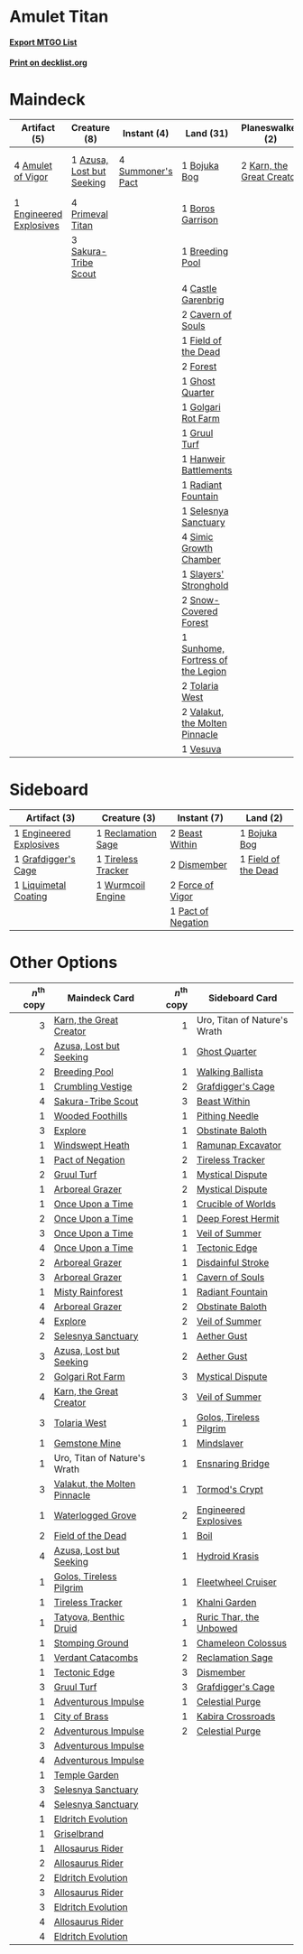 # Amulet Titan

#### [Export MTGO List](../collection/Amulet%20Titan/Amulet%20Titan.txt)
#### [Print on decklist.org](http://decklist.org/?deckmain=4%09Amulet%20of%20Vigor%0A4%09Ancient%20Stirrings%0A1%09Azusa,%20Lost%20but%20Seeking%0A1%09Bojuka%20Bog%0A1%09Boros%20Garrison%0A1%09Breeding%20Pool%0A4%09Castle%20Garenbrig%0A2%09Cavern%20of%20Souls%0A4%09Dryad%20of%20the%20Ilysian%20Grove%0A1%09Engineered%20Explosives%0A2%09Explore%0A1%09Field%20of%20the%20Dead%0A2%09Forest%0A1%09Ghost%20Quarter%0A1%09Golgari%20Rot%20Farm%0A1%09Gruul%20Turf%0A1%09Hanweir%20Battlements%0A2%09Karn,%20the%20Great%20Creator%0A4%09Primeval%20Titan%0A1%09Radiant%20Fountain%0A3%09Sakura-Tribe%20Scout%0A1%09Selesnya%20Sanctuary%0A4%09Simic%20Growth%20Chamber%0A1%09Slayers'%20Stronghold%0A2%09Snow-Covered%20Forest%0A4%09Summoner's%20Pact%0A1%09Sunhome,%20Fortress%20of%20the%20Legion%0A2%09Tolaria%20West%0A2%09Valakut,%20the%20Molten%20Pinnacle%0A1%09Vesuva&deckside=2%09Beast%20Within%0A1%09Bojuka%20Bog%0A2%09Dismember%0A1%09Engineered%20Explosives%0A1%09Field%20of%20the%20Dead%0A2%09Force%20of%20Vigor%0A1%09Grafdigger's%20Cage%0A1%09Liquimetal%20Coating%0A1%09Pact%20of%20Negation%0A1%09Reclamation%20Sage%0A1%09Tireless%20Tracker%0A1%09Wurmcoil%20Engine)
# Maindeck

|                                          Artifact (5)                                           |                                            Creature (8)                                            |                                        Instant (4)                                         |                                                 Land (31)                                                  |                                          Planeswalker (2)                                          |                                         Sorcery (6)                                          |        Unknown (4)         |
|-------------------------------------------------------------------------------------------------|----------------------------------------------------------------------------------------------------|--------------------------------------------------------------------------------------------|------------------------------------------------------------------------------------------------------------|----------------------------------------------------------------------------------------------------|----------------------------------------------------------------------------------------------|----------------------------|
|4 [Amulet of Vigor](http://gatherer.wizards.com/Pages/Card/Details.aspx?multiverseid=191577)     |1 [Azusa, Lost but Seeking](http://gatherer.wizards.com/Pages/Card/Details.aspx?multiverseid=442150)|4 [Summoner's Pact](http://gatherer.wizards.com/Pages/Card/Details.aspx?multiverseid=442178)|1 [Bojuka Bog](http://gatherer.wizards.com/Pages/Card/Details.aspx?multiverseid=376269)                     |2 [Karn, the Great Creator](http://gatherer.wizards.com/Pages/Card/Details.aspx?multiverseid=460928)|4 [Ancient Stirrings](http://gatherer.wizards.com/Pages/Card/Details.aspx?multiverseid=442148)|4 Dryad of the Ilysian Grove|
|1 [Engineered Explosives](http://gatherer.wizards.com/Pages/Card/Details.aspx?multiverseid=50139)|4 [Primeval Titan](http://gatherer.wizards.com/Pages/Card/Details.aspx?multiverseid=438749)         |                                                                                            |1 [Boros Garrison](http://gatherer.wizards.com/Pages/Card/Details.aspx?multiverseid=376271)                 |                                                                                                    |2 [Explore](http://gatherer.wizards.com/Pages/Card/Details.aspx?multiverseid=451098)          |                            |
|                                                                                                 |3 [Sakura-Tribe Scout](http://gatherer.wizards.com/Pages/Card/Details.aspx?multiverseid=74210)      |                                                                                            |1 [Breeding Pool](http://gatherer.wizards.com/Pages/Card/Details.aspx?multiverseid=97088)                   |                                                                                                    |                                                                                              |                            |
|                                                                                                 |                                                                                                    |                                                                                            |4 [Castle Garenbrig](http://gatherer.wizards.com/Pages/Card/Details.aspx?multiverseid=473202)               |                                                                                                    |                                                                                              |                            |
|                                                                                                 |                                                                                                    |                                                                                            |2 [Cavern of Souls](http://gatherer.wizards.com/Pages/Card/Details.aspx?multiverseid=278058)                |                                                                                                    |                                                                                              |                            |
|                                                                                                 |                                                                                                    |                                                                                            |1 [Field of the Dead](http://gatherer.wizards.com/Pages/Card/Details.aspx?multiverseid=467001)              |                                                                                                    |                                                                                              |                            |
|                                                                                                 |                                                                                                    |                                                                                            |2 [Forest](http://gatherer.wizards.com/Pages/Card/Details.aspx?multiverseid=439860)                         |                                                                                                    |                                                                                              |                            |
|                                                                                                 |                                                                                                    |                                                                                            |1 [Ghost Quarter](http://gatherer.wizards.com/Pages/Card/Details.aspx?multiverseid=389534)                  |                                                                                                    |                                                                                              |                            |
|                                                                                                 |                                                                                                    |                                                                                            |1 [Golgari Rot Farm](http://gatherer.wizards.com/Pages/Card/Details.aspx?multiverseid=376353)               |                                                                                                    |                                                                                              |                            |
|                                                                                                 |                                                                                                    |                                                                                            |1 [Gruul Turf](http://gatherer.wizards.com/Pages/Card/Details.aspx?multiverseid=420917)                     |                                                                                                    |                                                                                              |                            |
|                                                                                                 |                                                                                                    |                                                                                            |1 [Hanweir Battlements](http://gatherer.wizards.com/Pages/Card/Details.aspx?multiverseid=414511)            |                                                                                                    |                                                                                              |                            |
|                                                                                                 |                                                                                                    |                                                                                            |1 [Radiant Fountain](http://gatherer.wizards.com/Pages/Card/Details.aspx?multiverseid=438810)               |                                                                                                    |                                                                                              |                            |
|                                                                                                 |                                                                                                    |                                                                                            |1 [Selesnya Sanctuary](http://gatherer.wizards.com/Pages/Card/Details.aspx?multiverseid=376492)             |                                                                                                    |                                                                                              |                            |
|                                                                                                 |                                                                                                    |                                                                                            |4 [Simic Growth Chamber](http://gatherer.wizards.com/Pages/Card/Details.aspx?multiverseid=405379)           |                                                                                                    |                                                                                              |                            |
|                                                                                                 |                                                                                                    |                                                                                            |1 [Slayers' Stronghold](http://gatherer.wizards.com/Pages/Card/Details.aspx?multiverseid=240170)            |                                                                                                    |                                                                                              |                            |
|                                                                                                 |                                                                                                    |                                                                                            |2 [Snow-Covered Forest](http://gatherer.wizards.com/Pages/Card/Details.aspx?multiverseid=121192)            |                                                                                                    |                                                                                              |                            |
|                                                                                                 |                                                                                                    |                                                                                            |1 [Sunhome, Fortress of the Legion](http://gatherer.wizards.com/Pages/Card/Details.aspx?multiverseid=455776)|                                                                                                    |                                                                                              |                            |
|                                                                                                 |                                                                                                    |                                                                                            |2 [Tolaria West](http://gatherer.wizards.com/Pages/Card/Details.aspx?multiverseid=136047)                   |                                                                                                    |                                                                                              |                            |
|                                                                                                 |                                                                                                    |                                                                                            |2 [Valakut, the Molten Pinnacle](http://gatherer.wizards.com/Pages/Card/Details.aspx?multiverseid=190400)   |                                                                                                    |                                                                                              |                            |
|                                                                                                 |                                                                                                    |                                                                                            |1 [Vesuva](http://gatherer.wizards.com/Pages/Card/Details.aspx?multiverseid=113543)                         |                                                                                                    |                                                                                              |                            |


# Sideboard

|                                          Artifact (3)                                           |                                        Creature (3)                                         |                                         Instant (7)                                         |                                           Land (2)                                           |
|-------------------------------------------------------------------------------------------------|---------------------------------------------------------------------------------------------|---------------------------------------------------------------------------------------------|----------------------------------------------------------------------------------------------|
|1 [Engineered Explosives](http://gatherer.wizards.com/Pages/Card/Details.aspx?multiverseid=50139)|1 [Reclamation Sage](http://gatherer.wizards.com/Pages/Card/Details.aspx?multiverseid=389651)|2 [Beast Within](http://gatherer.wizards.com/Pages/Card/Details.aspx?multiverseid=446158)    |1 [Bojuka Bog](http://gatherer.wizards.com/Pages/Card/Details.aspx?multiverseid=376269)       |
|1 [Grafdigger's Cage](http://gatherer.wizards.com/Pages/Card/Details.aspx?multiverseid=278452)   |1 [Tireless Tracker](http://gatherer.wizards.com/Pages/Card/Details.aspx?multiverseid=409997)|2 [Dismember](http://gatherer.wizards.com/Pages/Card/Details.aspx?multiverseid=382182)       |1 [Field of the Dead](http://gatherer.wizards.com/Pages/Card/Details.aspx?multiverseid=467001)|
|1 [Liquimetal Coating](http://gatherer.wizards.com/Pages/Card/Details.aspx?multiverseid=389578)  |1 [Wurmcoil Engine](http://gatherer.wizards.com/Pages/Card/Details.aspx?multiverseid=389756) |2 [Force of Vigor](http://gatherer.wizards.com/Pages/Card/Details.aspx?multiverseid=464113)  |                                                                                              |
|                                                                                                 |                                                                                             |1 [Pact of Negation](http://gatherer.wizards.com/Pages/Card/Details.aspx?multiverseid=442057)|                                                                                              |


# Other Options

|*n*<sup>th</sup> copy|                                             Maindeck Card                                             |*n*<sup>th</sup> copy|                                          Sideboard Card                                          |
|--------------------:|-------------------------------------------------------------------------------------------------------|--------------------:|--------------------------------------------------------------------------------------------------|
|                    3|[Karn, the Great Creator](http://gatherer.wizards.com/Pages/Card/Details.aspx?multiverseid=460928)     |                    1|Uro, Titan of Nature's Wrath                                                                      |
|                    2|[Azusa, Lost but Seeking](http://gatherer.wizards.com/Pages/Card/Details.aspx?multiverseid=442150)     |                    1|[Ghost Quarter](http://gatherer.wizards.com/Pages/Card/Details.aspx?multiverseid=389534)          |
|                    2|[Breeding Pool](http://gatherer.wizards.com/Pages/Card/Details.aspx?multiverseid=97088)                |                    1|[Walking Ballista](http://gatherer.wizards.com/Pages/Card/Details.aspx?multiverseid=423848)       |
|                    1|[Crumbling Vestige](http://gatherer.wizards.com/Pages/Card/Details.aspx?multiverseid=407680)           |                    2|[Grafdigger's Cage](http://gatherer.wizards.com/Pages/Card/Details.aspx?multiverseid=278452)      |
|                    4|[Sakura-Tribe Scout](http://gatherer.wizards.com/Pages/Card/Details.aspx?multiverseid=74210)           |                    3|[Beast Within](http://gatherer.wizards.com/Pages/Card/Details.aspx?multiverseid=446158)           |
|                    1|[Wooded Foothills](http://gatherer.wizards.com/Pages/Card/Details.aspx?multiverseid=405116)            |                    1|[Pithing Needle](http://gatherer.wizards.com/Pages/Card/Details.aspx?multiverseid=129526)         |
|                    3|[Explore](http://gatherer.wizards.com/Pages/Card/Details.aspx?multiverseid=451098)                     |                    1|[Obstinate Baloth](http://gatherer.wizards.com/Pages/Card/Details.aspx?multiverseid=438745)       |
|                    1|[Windswept Heath](http://gatherer.wizards.com/Pages/Card/Details.aspx?multiverseid=405115)             |                    1|[Ramunap Excavator](http://gatherer.wizards.com/Pages/Card/Details.aspx?multiverseid=430818)      |
|                    1|[Pact of Negation](http://gatherer.wizards.com/Pages/Card/Details.aspx?multiverseid=442057)            |                    2|[Tireless Tracker](http://gatherer.wizards.com/Pages/Card/Details.aspx?multiverseid=409997)       |
|                    2|[Gruul Turf](http://gatherer.wizards.com/Pages/Card/Details.aspx?multiverseid=420917)                  |                    1|[Mystical Dispute](http://gatherer.wizards.com/Pages/Card/Details.aspx?multiverseid=473020)       |
|                    1|[Arboreal Grazer](http://gatherer.wizards.com/Pages/Card/Details.aspx?multiverseid=461076)             |                    2|[Mystical Dispute](http://gatherer.wizards.com/Pages/Card/Details.aspx?multiverseid=473020)       |
|                    1|[Once Upon a Time](http://gatherer.wizards.com/Pages/Card/Details.aspx?multiverseid=473131)            |                    1|[Crucible of Worlds](http://gatherer.wizards.com/Pages/Card/Details.aspx?multiverseid=129480)     |
|                    2|[Once Upon a Time](http://gatherer.wizards.com/Pages/Card/Details.aspx?multiverseid=473131)            |                    1|[Deep Forest Hermit](http://gatherer.wizards.com/Pages/Card/Details.aspx?multiverseid=464110)     |
|                    3|[Once Upon a Time](http://gatherer.wizards.com/Pages/Card/Details.aspx?multiverseid=473131)            |                    1|[Veil of Summer](http://gatherer.wizards.com/Pages/Card/Details.aspx?multiverseid=466952)         |
|                    4|[Once Upon a Time](http://gatherer.wizards.com/Pages/Card/Details.aspx?multiverseid=473131)            |                    1|[Tectonic Edge](http://gatherer.wizards.com/Pages/Card/Details.aspx?multiverseid=389711)          |
|                    2|[Arboreal Grazer](http://gatherer.wizards.com/Pages/Card/Details.aspx?multiverseid=461076)             |                    1|[Disdainful Stroke](http://gatherer.wizards.com/Pages/Card/Details.aspx?multiverseid=420705)      |
|                    3|[Arboreal Grazer](http://gatherer.wizards.com/Pages/Card/Details.aspx?multiverseid=461076)             |                    1|[Cavern of Souls](http://gatherer.wizards.com/Pages/Card/Details.aspx?multiverseid=278058)        |
|                    1|[Misty Rainforest](http://gatherer.wizards.com/Pages/Card/Details.aspx?multiverseid=405102)            |                    1|[Radiant Fountain](http://gatherer.wizards.com/Pages/Card/Details.aspx?multiverseid=438810)       |
|                    4|[Arboreal Grazer](http://gatherer.wizards.com/Pages/Card/Details.aspx?multiverseid=461076)             |                    2|[Obstinate Baloth](http://gatherer.wizards.com/Pages/Card/Details.aspx?multiverseid=438745)       |
|                    4|[Explore](http://gatherer.wizards.com/Pages/Card/Details.aspx?multiverseid=451098)                     |                    2|[Veil of Summer](http://gatherer.wizards.com/Pages/Card/Details.aspx?multiverseid=466952)         |
|                    2|[Selesnya Sanctuary](http://gatherer.wizards.com/Pages/Card/Details.aspx?multiverseid=376492)          |                    1|[Aether Gust](http://gatherer.wizards.com/Pages/Card/Details.aspx?multiverseid=466796)            |
|                    3|[Azusa, Lost but Seeking](http://gatherer.wizards.com/Pages/Card/Details.aspx?multiverseid=442150)     |                    2|[Aether Gust](http://gatherer.wizards.com/Pages/Card/Details.aspx?multiverseid=466796)            |
|                    2|[Golgari Rot Farm](http://gatherer.wizards.com/Pages/Card/Details.aspx?multiverseid=376353)            |                    3|[Mystical Dispute](http://gatherer.wizards.com/Pages/Card/Details.aspx?multiverseid=473020)       |
|                    4|[Karn, the Great Creator](http://gatherer.wizards.com/Pages/Card/Details.aspx?multiverseid=460928)     |                    3|[Veil of Summer](http://gatherer.wizards.com/Pages/Card/Details.aspx?multiverseid=466952)         |
|                    3|[Tolaria West](http://gatherer.wizards.com/Pages/Card/Details.aspx?multiverseid=136047)                |                    1|[Golos, Tireless Pilgrim](http://gatherer.wizards.com/Pages/Card/Details.aspx?multiverseid=466980)|
|                    1|[Gemstone Mine](http://gatherer.wizards.com/Pages/Card/Details.aspx?multiverseid=109761)               |                    1|[Mindslaver](http://gatherer.wizards.com/Pages/Card/Details.aspx?multiverseid=46724)              |
|                    1|Uro, Titan of Nature's Wrath                                                                           |                    1|[Ensnaring Bridge](http://gatherer.wizards.com/Pages/Card/Details.aspx?multiverseid=15866)        |
|                    3|[Valakut, the Molten Pinnacle](http://gatherer.wizards.com/Pages/Card/Details.aspx?multiverseid=190400)|                    1|[Tormod's Crypt](http://gatherer.wizards.com/Pages/Card/Details.aspx?multiverseid=389723)         |
|                    1|[Waterlogged Grove](http://gatherer.wizards.com/Pages/Card/Details.aspx?multiverseid=464198)           |                    2|[Engineered Explosives](http://gatherer.wizards.com/Pages/Card/Details.aspx?multiverseid=50139)   |
|                    2|[Field of the Dead](http://gatherer.wizards.com/Pages/Card/Details.aspx?multiverseid=467001)           |                    1|[Boil](http://gatherer.wizards.com/Pages/Card/Details.aspx?multiverseid=14630)                    |
|                    4|[Azusa, Lost but Seeking](http://gatherer.wizards.com/Pages/Card/Details.aspx?multiverseid=442150)     |                    1|[Hydroid Krasis](http://gatherer.wizards.com/Pages/Card/Details.aspx?multiverseid=457327)         |
|                    1|[Golos, Tireless Pilgrim](http://gatherer.wizards.com/Pages/Card/Details.aspx?multiverseid=466980)     |                    1|[Fleetwheel Cruiser](http://gatherer.wizards.com/Pages/Card/Details.aspx?multiverseid=417787)     |
|                    1|[Tireless Tracker](http://gatherer.wizards.com/Pages/Card/Details.aspx?multiverseid=409997)            |                    1|[Khalni Garden](http://gatherer.wizards.com/Pages/Card/Details.aspx?multiverseid=220535)          |
|                    1|[Tatyova, Benthic Druid](http://gatherer.wizards.com/Pages/Card/Details.aspx?multiverseid=443094)      |                    1|[Ruric Thar, the Unbowed](http://gatherer.wizards.com/Pages/Card/Details.aspx?multiverseid=442205)|
|                    1|[Stomping Ground](http://gatherer.wizards.com/Pages/Card/Details.aspx?multiverseid=405110)             |                    1|[Chameleon Colossus](http://gatherer.wizards.com/Pages/Card/Details.aspx?multiverseid=220451)     |
|                    1|[Verdant Catacombs](http://gatherer.wizards.com/Pages/Card/Details.aspx?multiverseid=405113)           |                    2|[Reclamation Sage](http://gatherer.wizards.com/Pages/Card/Details.aspx?multiverseid=389651)       |
|                    1|[Tectonic Edge](http://gatherer.wizards.com/Pages/Card/Details.aspx?multiverseid=389711)               |                    3|[Dismember](http://gatherer.wizards.com/Pages/Card/Details.aspx?multiverseid=382182)              |
|                    3|[Gruul Turf](http://gatherer.wizards.com/Pages/Card/Details.aspx?multiverseid=420917)                  |                    3|[Grafdigger's Cage](http://gatherer.wizards.com/Pages/Card/Details.aspx?multiverseid=278452)      |
|                    1|[Adventurous Impulse](http://gatherer.wizards.com/Pages/Card/Details.aspx?multiverseid=443041)         |                    1|[Celestial Purge](http://gatherer.wizards.com/Pages/Card/Details.aspx?multiverseid=183055)        |
|                    1|[City of Brass](http://gatherer.wizards.com/Pages/Card/Details.aspx?multiverseid=4178)                 |                    1|[Kabira Crossroads](http://gatherer.wizards.com/Pages/Card/Details.aspx?multiverseid=433191)      |
|                    2|[Adventurous Impulse](http://gatherer.wizards.com/Pages/Card/Details.aspx?multiverseid=443041)         |                    2|[Celestial Purge](http://gatherer.wizards.com/Pages/Card/Details.aspx?multiverseid=183055)        |
|                    3|[Adventurous Impulse](http://gatherer.wizards.com/Pages/Card/Details.aspx?multiverseid=443041)         |                     |                                                                                                  |
|                    4|[Adventurous Impulse](http://gatherer.wizards.com/Pages/Card/Details.aspx?multiverseid=443041)         |                     |                                                                                                  |
|                    1|[Temple Garden](http://gatherer.wizards.com/Pages/Card/Details.aspx?multiverseid=405112)               |                     |                                                                                                  |
|                    3|[Selesnya Sanctuary](http://gatherer.wizards.com/Pages/Card/Details.aspx?multiverseid=376492)          |                     |                                                                                                  |
|                    4|[Selesnya Sanctuary](http://gatherer.wizards.com/Pages/Card/Details.aspx?multiverseid=376492)          |                     |                                                                                                  |
|                    1|[Eldritch Evolution](http://gatherer.wizards.com/Pages/Card/Details.aspx?multiverseid=414456)          |                     |                                                                                                  |
|                    1|[Griselbrand](http://gatherer.wizards.com/Pages/Card/Details.aspx?multiverseid=239995)                 |                     |                                                                                                  |
|                    1|[Allosaurus Rider](http://gatherer.wizards.com/Pages/Card/Details.aspx?multiverseid=121157)            |                     |                                                                                                  |
|                    2|[Allosaurus Rider](http://gatherer.wizards.com/Pages/Card/Details.aspx?multiverseid=121157)            |                     |                                                                                                  |
|                    2|[Eldritch Evolution](http://gatherer.wizards.com/Pages/Card/Details.aspx?multiverseid=414456)          |                     |                                                                                                  |
|                    3|[Allosaurus Rider](http://gatherer.wizards.com/Pages/Card/Details.aspx?multiverseid=121157)            |                     |                                                                                                  |
|                    3|[Eldritch Evolution](http://gatherer.wizards.com/Pages/Card/Details.aspx?multiverseid=414456)          |                     |                                                                                                  |
|                    4|[Allosaurus Rider](http://gatherer.wizards.com/Pages/Card/Details.aspx?multiverseid=121157)            |                     |                                                                                                  |
|                    4|[Eldritch Evolution](http://gatherer.wizards.com/Pages/Card/Details.aspx?multiverseid=414456)          |                     |                                                                                                  |

